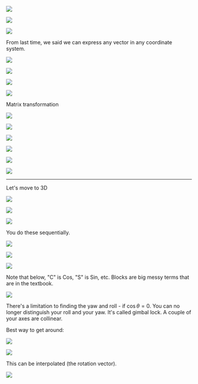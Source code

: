 ![](!imgdir/screenshot_ym6QmtxhJD1rnCWn.png)

![](!imgdir/screenshot_Xrurg6iVw1ERiAuq.png)

![](!imgdir/screenshot_6NWTPuI1J0Z5ZUM1.png)

From last time, we said we can express any vector in any coordinate system.

![](!imgdir/screenshot_WPBQNhVmtWcDVYPw.png)

![](!imgdir/screenshot_mfCKiFjrroCkbVT2.png)

![](!imgdir/screenshot_nF1AjTou1Y8Cj3Ur.png)

![](!imgdir/screenshot_s7459c21F2zfPUEU.png)

Matrix transformation

![](!imgdir/screenshot_75A6EgQoqxSCNoAm.png)

![](!imgdir/screenshot_pg12lMJXemXjTKRC.png)

![](!imgdir/screenshot_9w4RhglwypB3VhjB.png)

![](!imgdir/screenshot_sIdSmZMXsK6q9LgV.png)

![](!imgdir/screenshot_JlmTIIB4GZ9nHLY3.png)

![](!imgdir/screenshot_w1hO17HJob2AjZ1m.png)

***

Let's move to 3D

![](!imgdir/screenshot_IeNQ1lE9OMUueQ1U.png)

![](!imgdir/screenshot_iH5WAcOuKZpttDdV.png)

![](!imgdir/screenshot_xgFeYqaCiZ6juakr.png)

You do these sequentially.

![](!imgdir/screenshot_3eTroeD0I7fBxV3c.png)

![](!imgdir/screenshot_7ZIXCiNUJrPJ3AXO.png)

![](!imgdir/screenshot_3NYLP0KuGhneOBhN.png)

Note that below, "C" is Cos, "S" is Sin, etc.
Blocks are big messy terms that are in the textbook.

![](!imgdir/screenshot_7vupEWnhDbtNRsDq.png)

There's a limitation to finding the yaw and roll - if $\cos{\theta}=0$.
You can no longer distinguish your roll and your yaw.
It's called gimbal lock.
A couple of your axes are collinear.

Best way to get around:

![](!imgdir/screenshot_2VGsSofPul1l49mt.png)

![](!imgdir/screenshot_r2fTXiuyjLZV1KLo.png)

This can be interpolated (the rotation vector).

![](!imgdir/screenshot_RWDfm6lvX1WnDLkP.png)
